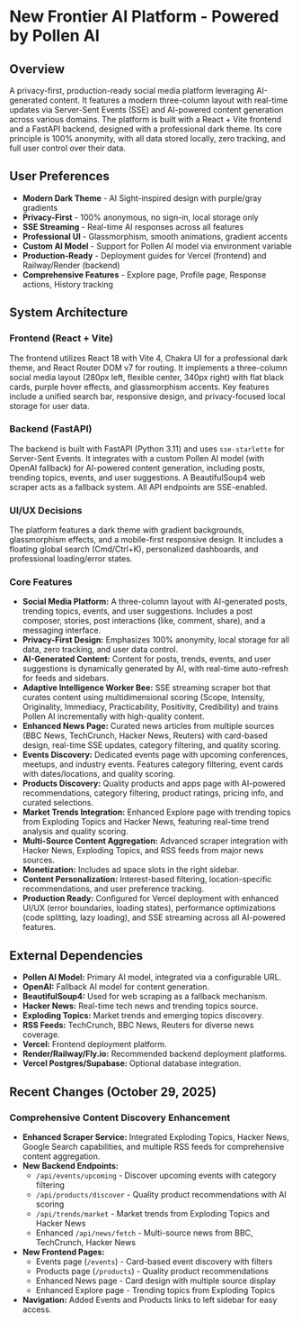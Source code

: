 # New Frontier AI Platform - Powered by Pollen AI

## Overview
A privacy-first, production-ready social media platform leveraging AI-generated content. It features a modern three-column layout with real-time updates via Server-Sent Events (SSE) and AI-powered content generation across various domains. The platform is built with a React + Vite frontend and a FastAPI backend, designed with a professional dark theme. Its core principle is 100% anonymity, with all data stored locally, zero tracking, and full user control over their data.

## User Preferences
- **Modern Dark Theme** - AI Sight-inspired design with purple/gray gradients
- **Privacy-First** - 100% anonymous, no sign-in, local storage only
- **SSE Streaming** - Real-time AI responses across all features
- **Professional UI** - Glassmorphism, smooth animations, gradient accents
- **Custom AI Model** - Support for Pollen AI model via environment variable
- **Production-Ready** - Deployment guides for Vercel (frontend) and Railway/Render (backend)
- **Comprehensive Features** - Explore page, Profile page, Response actions, History tracking

## System Architecture

### Frontend (React + Vite)
The frontend utilizes React 18 with Vite 4, Chakra UI for a professional dark theme, and React Router DOM v7 for routing. It implements a three-column social media layout (280px left, flexible center, 340px right) with flat black cards, purple hover effects, and glassmorphism accents. Key features include a unified search bar, responsive design, and privacy-focused local storage for user data.

### Backend (FastAPI)
The backend is built with FastAPI (Python 3.11) and uses `sse-starlette` for Server-Sent Events. It integrates with a custom Pollen AI model (with OpenAI fallback) for AI-powered content generation, including posts, trending topics, events, and user suggestions. A BeautifulSoup4 web scraper acts as a fallback system. All API endpoints are SSE-enabled.

### UI/UX Decisions
The platform features a dark theme with gradient backgrounds, glassmorphism effects, and a mobile-first responsive design. It includes a floating global search (Cmd/Ctrl+K), personalized dashboards, and professional loading/error states.

### Core Features
- **Social Media Platform:** A three-column layout with AI-generated posts, trending topics, events, and user suggestions. Includes a post composer, stories, post interactions (like, comment, share), and a messaging interface.
- **Privacy-First Design:** Emphasizes 100% anonymity, local storage for all data, zero tracking, and user data control.
- **AI-Generated Content:** Content for posts, trends, events, and user suggestions is dynamically generated by AI, with real-time auto-refresh for feeds and sidebars.
- **Adaptive Intelligence Worker Bee:** SSE streaming scraper bot that curates content using multidimensional scoring (Scope, Intensity, Originality, Immediacy, Practicability, Positivity, Credibility) and trains Pollen AI incrementally with high-quality content.
- **Enhanced News Page:** Curated news articles from multiple sources (BBC News, TechCrunch, Hacker News, Reuters) with card-based design, real-time SSE updates, category filtering, and quality scoring.
- **Events Discovery:** Dedicated events page with upcoming conferences, meetups, and industry events. Features category filtering, event cards with dates/locations, and quality scoring.
- **Products Discovery:** Quality products and apps page with AI-powered recommendations, category filtering, product ratings, pricing info, and curated selections.
- **Market Trends Integration:** Enhanced Explore page with trending topics from Exploding Topics and Hacker News, featuring real-time trend analysis and quality scoring.
- **Multi-Source Content Aggregation:** Advanced scraper integration with Hacker News, Exploding Topics, and RSS feeds from major news sources.
- **Monetization:** Includes ad space slots in the right sidebar.
- **Content Personalization:** Interest-based filtering, location-specific recommendations, and user preference tracking.
- **Production Ready:** Configured for Vercel deployment with enhanced UI/UX (error boundaries, loading states), performance optimizations (code splitting, lazy loading), and SSE streaming across all AI-powered features.

## External Dependencies
- **Pollen AI Model:** Primary AI model, integrated via a configurable URL.
- **OpenAI:** Fallback AI model for content generation.
- **BeautifulSoup4:** Used for web scraping as a fallback mechanism.
- **Hacker News:** Real-time tech news and trending topics source.
- **Exploding Topics:** Market trends and emerging topics discovery.
- **RSS Feeds:** TechCrunch, BBC News, Reuters for diverse news coverage.
- **Vercel:** Frontend deployment platform.
- **Render/Railway/Fly.io:** Recommended backend deployment platforms.
- **Vercel Postgres/Supabase:** Optional database integration.

## Recent Changes (October 29, 2025)
### Comprehensive Content Discovery Enhancement
- **Enhanced Scraper Service:** Integrated Exploding Topics, Hacker News, Google Search capabilities, and multiple RSS feeds for comprehensive content aggregation.
- **New Backend Endpoints:**
  - `/api/events/upcoming` - Discover upcoming events with category filtering
  - `/api/products/discover` - Quality product recommendations with AI scoring
  - `/api/trends/market` - Market trends from Exploding Topics and Hacker News
  - Enhanced `/api/news/fetch` - Multi-source news from BBC, TechCrunch, Hacker News
- **New Frontend Pages:**
  - Events page (`/events`) - Card-based event discovery with filters
  - Products page (`/products`) - Quality product recommendations
  - Enhanced News page - Card design with multiple source display
  - Enhanced Explore page - Trending topics from Exploding Topics
- **Navigation:** Added Events and Products links to left sidebar for easy access.